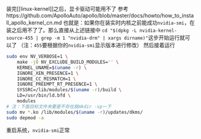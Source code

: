 装完[[linux-kernel]]之后，显卡驱动可能用不了
参考https://github.com/ApolloAuto/apollo/blob/master/docs/howto/how_to_install_apollo_kernel_cn.md
也就是：如果你在装实时内核之前能成功`nvidia-smi`，在装之后用不了了。那么直接从上述链接中
`cd "$(dpkg -L nvidia-kernel-source-455 | grep -m 1 "nvidia-drm" | xargs dirname)"`这步开始运行就可以了
（注：`455`要根据你的`nvidia-smi`显示版本进行修改）
然后接着运行
```sh
sudo env NV_VERBOSE=1 \
    make -j8 NV_EXCLUDE_BUILD_MODULES='' \
    KERNEL_UNAME=$(uname -r) \
    IGNORE_XEN_PRESENCE=1 \
    IGNORE_CC_MISMATCH=1 \
    IGNORE_PREEMPT_RT_PRESENCE=1 \
    SYSSRC=/lib/modules/$(uname -r)/build \
    LD=/usr/bin/ld.bfd \
    modules
# 注：下面目标文件夹要是不存在就mkdir -vp一下
sudo mv *.ko /lib/modules/$(uname -r)/updates/dkms/
sudo depmod -a
```

重启系统，`nvidia-smi`正常